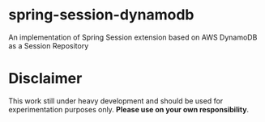 # spring-session-dynamodb
An implementation of Spring Session extension based on AWS DynamoDB as a Session Repository

# Disclaimer
This work still under heavy development and should be used for experimentation purposes only. **Please 
use on your own responsibility**.